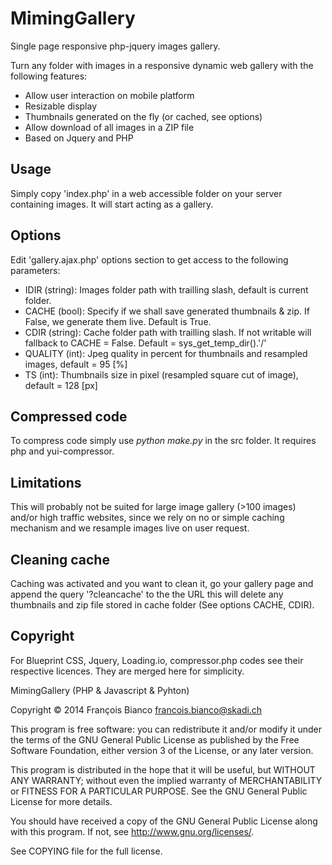 MimingGallery
=============

Single page responsive php-jquery images gallery.

Turn any folder with images in a responsive dynamic web gallery with the
following features:

 * Allow user interaction on mobile platform
 * Resizable display
 * Thumbnails generated on the fly (or cached, see options)
 * Allow download of all images in a ZIP file
 * Based on Jquery and PHP

Usage
-----
Simply copy 'index.php' in a web accessible folder on your server containing
images. It will start acting as a gallery.

Options
-------
Edit 'gallery.ajax.php' options section to get access to the following
parameters:

  * IDIR (string): Images folder path with trailling slash, default is current
                   folder.
  * CACHE (bool): Specify if we shall save generated thumbnails & zip. If False,
                  we generate them live. Default is True.
  * CDIR (string): Cache folder path with trailling slash. If not writable will
                   fallback to CACHE = False. Default = sys_get_temp_dir().'/'
  * QUALITY (int): Jpeg quality in percent for thumbnails and resampled images,
                   default = 95 [%]
  * TS (int): Thumbnails size in pixel (resampled square cut of image),
              default = 128 [px]

Compressed code
---------------

To compress code simply use *python make.py* in the src folder. It requires
php and yui-compressor.

Limitations
-----------
This will probably not be suited for large image gallery (>100 images) and/or 
high traffic websites, since we rely on no or simple caching mechanism and we
resample images live on user request.

Cleaning cache
--------------
Caching was activated and you want to clean it, go your gallery page and append
the query '?cleancache' to the the URL this will delete any thumbnails and zip
file stored in cache folder (See options CACHE, CDIR).

Copyright
---------
For Blueprint CSS, Jquery, Loading.io, compressor.php codes see their respective
licences. They are merged here for simplicity.


MimingGallery (PHP & Javascript & Pyhton)

Copyright © 2014 François Bianco <francois.bianco@skadi.ch>

This program is free software: you can redistribute it and/or modify
it under the terms of the GNU General Public License as published by
the Free Software Foundation, either version 3 of the License, or
any later version.

This program is distributed in the hope that it will be useful,
but WITHOUT ANY WARRANTY; without even the implied warranty of
MERCHANTABILITY or FITNESS FOR A PARTICULAR PURPOSE.  See the
GNU General Public License for more details.

You should have received a copy of the GNU General Public License
along with this program.  If not, see <http://www.gnu.org/licenses/>.

See COPYING file for the full license.